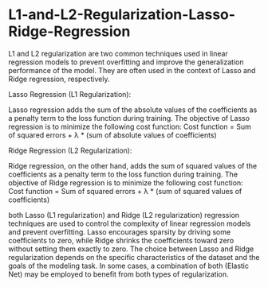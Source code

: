 # L1-and-L2-Regularization-Lasso-Ridge-Regression
L1 and L2 regularization are two common techniques used in linear regression models to prevent overfitting and improve the generalization performance of the model. They are often used in the context of Lasso and Ridge regression, respectively.

Lasso Regression (L1 Regularization):

Lasso regression adds the sum of the absolute values of the coefficients as a penalty term to the loss function during training. The objective of Lasso regression is to minimize the following cost function:
Cost function = Sum of squared errors + λ * (sum of absolute values of coefficients)

Ridge Regression (L2 Regularization):

Ridge regression, on the other hand, adds the sum of squared values of the coefficients as a penalty term to the loss function during training. The objective of Ridge regression is to minimize the following cost function:
Cost function = Sum of squared errors + λ * (sum of squared values of coefficients)

 both Lasso (L1 regularization) and Ridge (L2 regularization) regression techniques are used to control the complexity of linear regression models and prevent overfitting. Lasso encourages sparsity by driving some coefficients to zero, while Ridge shrinks the coefficients toward zero without setting them exactly to zero. The choice between Lasso and Ridge regularization depends on the specific characteristics of the dataset and the goals of the modeling task. In some cases, a combination of both (Elastic Net) may be employed to benefit from both types of regularization.

